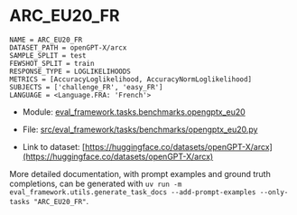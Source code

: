 # ARC_EU20_FR

````
NAME = ARC_EU20_FR
DATASET_PATH = openGPT-X/arcx
SAMPLE_SPLIT = test
FEWSHOT_SPLIT = train
RESPONSE_TYPE = LOGLIKELIHOODS
METRICS = [AccuracyLoglikelihood, AccuracyNormLoglikelihood]
SUBJECTS = ['challenge_FR', 'easy_FR']
LANGUAGE = <Language.FRA: 'French'>
````

- Module: [eval_framework.tasks.benchmarks.opengptx_eu20](eval_framework.tasks.benchmarks.opengptx_eu20)

- File: [src/eval_framework/tasks/benchmarks/opengptx_eu20.py](../../src/eval_framework/tasks/benchmarks/opengptx_eu20.py)

- Link to dataset: [https://huggingface.co/datasets/openGPT-X/arcx](https://huggingface.co/datasets/openGPT-X/arcx)

More detailed documentation, with prompt examples and ground truth completions, can be generated with `uv run -m eval_framework.utils.generate_task_docs --add-prompt-examples --only-tasks "ARC_EU20_FR"`.
